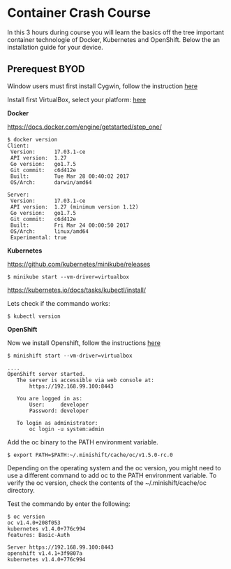 # Container Crash Course

In this 3 hours during course you will learn the basics off the tree important container technologie of Docker, Kubernetes and OpenShift. 
Below the an installation guide for your device.

## Prerequest BYOD

Window users must first install Cygwin, follow the instruction [here](https://cygwin.com/install.html)

Install first VirtualBox, select your platform: [here](https://www.virtualbox.org/wiki/Downloads)

**Docker**

https://docs.docker.com/engine/getstarted/step_one/
```
$ docker version
Client:
 Version:      17.03.1-ce
 API version:  1.27
 Go version:   go1.7.5
 Git commit:   c6d412e
 Built:        Tue Mar 28 00:40:02 2017
 OS/Arch:      darwin/amd64

Server:
 Version:      17.03.1-ce
 API version:  1.27 (minimum version 1.12)
 Go version:   go1.7.5
 Git commit:   c6d412e
 Built:        Fri Mar 24 00:00:50 2017
 OS/Arch:      linux/amd64
 Experimental: true
```

**Kubernetes**

https://github.com/kubernetes/minikube/releases
```
$ minikube start --vm-driver=virtualbox
```

https://kubernetes.io/docs/tasks/kubectl/install/

Lets check if the commando works:
```
$ kubectl version
```

**OpenShift**

Now we install Openshift, follow the instructions [here](https://docs.openshift.org/latest/minishift/getting-started/installing.html)
```
$ minishift start --vm-driver=virtualbox

....
OpenShift server started.
   The server is accessible via web console at:
       https://192.168.99.100:8443

   You are logged in as:
       User:     developer
       Password: developer

   To login as administrator:
       oc login -u system:admin
```
Add the oc binary to the PATH environment variable.
```
$ export PATH=$PATH:~/.minishift/cache/oc/v1.5.0-rc.0
```
Depending on the operating system and the oc version, you might need to use a different command to add oc to the PATH environment variable. To verify the oc version, check the contents of the ~/.minishift/cache/oc directory.

Test the commando by enter the following:
```
$ oc version
oc v1.4.0+208f053
kubernetes v1.4.0+776c994
features: Basic-Auth

Server https://192.168.99.100:8443
openshift v1.4.1+3f9807a
kubernetes v1.4.0+776c994
```
